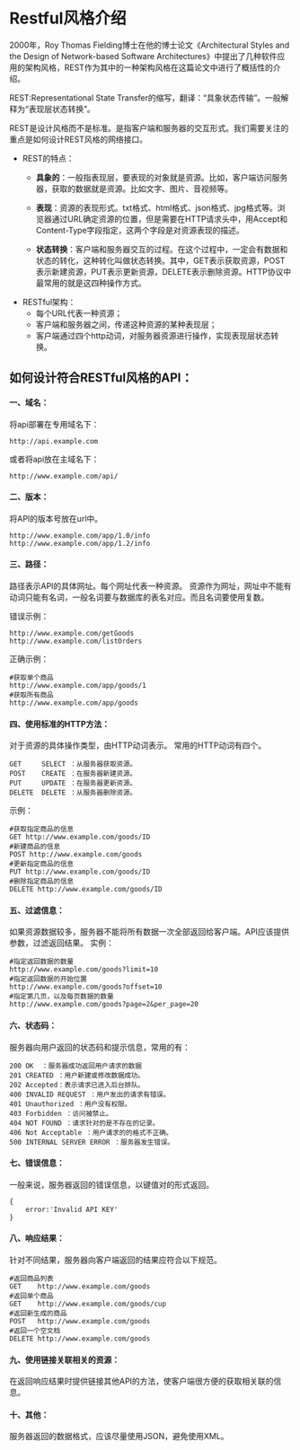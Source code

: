 # Restful风格介绍
2000年，Roy Thomas Fielding博士在他的博士论文《Architectural Styles and the Design of Network-based Software Architectures》中提出了几种软件应用的架构风格，REST作为其中的一种架构风格在这篇论文中进行了概括性的介绍。

REST:Representational State Transfer的缩写，翻译：“具象状态传输”。一般解释为“表现层状态转换”。

REST是设计风格而不是标准。是指客户端和服务器的交互形式。我们需要关注的重点是如何设计REST风格的网络接口。

- REST的特点：
    - __具象的__：一般指表现层，要表现的对象就是资源。比如，客户端访问服务器，获取的数据就是资源。比如文字、图片、音视频等。
    
    - __表现__：资源的表现形式。txt格式、html格式、json格式、jpg格式等。浏览器通过URL确定资源的位置，但是需要在HTTP请求头中，用Accept和Content-Type字段指定，这两个字段是对资源表现的描述。
    
    - __状态转换__：客户端和服务器交互的过程。在这个过程中，一定会有数据和状态的转化，这种转化叫做状态转换。其中，GET表示获取资源，POST表示新建资源，PUT表示更新资源，DELETE表示删除资源。HTTP协议中最常用的就是这四种操作方式。
- RESTful架构：
    - 每个URL代表一种资源；
    - 客户端和服务器之间，传递这种资源的某种表现层；
    - 客户端通过四个http动词，对服务器资源进行操作，实现表现层状态转换。
    
## 如何设计符合RESTful风格的API：
#### 一、域名：
将api部署在专用域名下：  
```
http://api.example.com
```
或者将api放在主域名下：  
```
http://www.example.com/api/
```
#### 二、版本：
将API的版本号放在url中。
```
http://www.example.com/app/1.0/info
http://www.example.com/app/1.2/info
```
#### 三、路径：
路径表示API的具体网址。每个网址代表一种资源。 资源作为网址，网址中不能有动词只能有名词，一般名词要与数据库的表名对应。而且名词要使用复数。

错误示例：
```
http://www.example.com/getGoods
http://www.example.com/listOrders
```
正确示例：
```
#获取单个商品
http://www.example.com/app/goods/1
#获取所有商品
http://www.example.com/app/goods
```
#### 四、使用标准的HTTP方法：
对于资源的具体操作类型，由HTTP动词表示。 常用的HTTP动词有四个。
```
GET     SELECT ：从服务器获取资源。
POST    CREATE ：在服务器新建资源。
PUT     UPDATE ：在服务器更新资源。
DELETE  DELETE ：从服务器删除资源。
```
示例：
```
#获取指定商品的信息
GET http://www.example.com/goods/ID
#新建商品的信息
POST http://www.example.com/goods
#更新指定商品的信息
PUT http://www.example.com/goods/ID
#删除指定商品的信息
DELETE http://www.example.com/goods/ID
```
#### 五、过滤信息：
如果资源数据较多，服务器不能将所有数据一次全部返回给客户端。API应该提供参数，过滤返回结果。 实例：
```
#指定返回数据的数量
http://www.example.com/goods?limit=10
#指定返回数据的开始位置
http://www.example.com/goods?offset=10
#指定第几页，以及每页数据的数量
http://www.example.com/goods?page=2&per_page=20
```
#### 六、状态码：
服务器向用户返回的状态码和提示信息，常用的有：
```
200 OK  ：服务器成功返回用户请求的数据
201 CREATED ：用户新建或修改数据成功。
202 Accepted：表示请求已进入后台排队。
400 INVALID REQUEST ：用户发出的请求有错误。
401 Unauthorized ：用户没有权限。
403 Forbidden ：访问被禁止。
404 NOT FOUND ：请求针对的是不存在的记录。
406 Not Acceptable ：用户请求的的格式不正确。
500 INTERNAL SERVER ERROR ：服务器发生错误。
```
#### 七、错误信息：
一般来说，服务器返回的错误信息，以键值对的形式返回。
```
{
    error:'Invalid API KEY'
}
```
#### 八、响应结果：
针对不同结果，服务器向客户端返回的结果应符合以下规范。
```
#返回商品列表
GET    http://www.example.com/goods
#返回单个商品
GET    http://www.example.com/goods/cup
#返回新生成的商品
POST   http://www.example.com/goods
#返回一个空文档
DELETE http://www.example.com/goods
```
#### 九、使用链接关联相关的资源：
在返回响应结果时提供链接其他API的方法，使客户端很方便的获取相关联的信息。
#### 十、其他：
服务器返回的数据格式，应该尽量使用JSON，避免使用XML。



